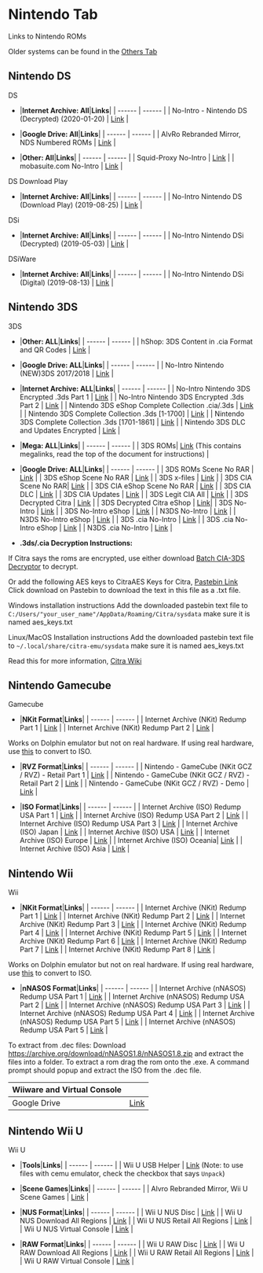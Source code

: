 # Nintendo Tab
Links to Nintendo ROMs

Older systems can be found in the [Others Tab](/megathread/other)<br/>


## **Nintendo DS**<br/>
DS

- |**Internet Archive: All**|**Links**| 
| ------ | ------ |
| No-Intro - Nintendo DS (Decrypted) (2020-01-20) | [Link](https://archive.org/details/noIntroNintendoDsDecrypted2020Jan20) |

- |**Google Drive: All**|**Links**| 
| ------ | ------ |
| AlvRo Rebranded Mirror, NDS Numbered ROMs | [Link](https://drive.google.com/drive/folders/1s3zKz90Nb-5L3LemxaCTcc5V9fZ4z00o) |

- |**Other: All**|**Links**| 
| ------ | ------ |
| Squid-Proxy No-Intro | [Link](https://www.squid-proxy.xyz/Games/Nintendo%20DS/) |
| mobasuite.com No-Intro | [Link](https://romcollector.asuscomm.com/Nintendo/Nintendo%20-%20Nintendo%20DS%20(Decrypted)/) |

DS Download Play

- |**Internet Archive: All**|**Links**| 
| ------ | ------ | 
| No-Intro Nintendo DS (Download Play) (2019-08-25) | [Link](https://archive.org/download/nintendodsdownloadplay) | 

DSi

- |**Internet Archive: All**|**Links**| 
| ------ | ------ | 
| No-Intro Nintendo DSi (Decrypted) (2019-05-03) | [Link](https://archive.org/download/nintendodsidecrypted) |

DSiWare

- |**Internet Archive: All**|**Links**| 
| ------ | ------ | 
| No-Intro Nintendo DSi (Digital) (2019-08-13) | [Link](https://archive.org/download/nintendodsiware) |


## **Nintendo 3DS**<br/>
3DS

- |**Other: ALL**|**Links**|
| ------ | ------ |
| hShop: 3DS Content in .cia Format and QR Codes | [Link](https://hshop.erista.me) |

- |**Google Drive: ALL**|**Links**|
| ------ | ------ |
| No-Intro Nintendo (NEW)3DS 2017/2018 | [Link](https://drive.google.com/drive/folders/1R5c6-nY5mMns8G1u2tcbYumfTCGXDQ5w) |

- |**Internet Archive: ALL**|**Links**|
| ------ | ------ |
| No-Intro Nintendo 3DS Encrypted .3ds Part 1 | [Link](https://archive.org/download/3ds-main-encrypted) |
| No-Intro Nintendo 3DS Encrypted .3ds Part 2 | [Link](https://archive.org/download/3ds-main-encrypted-p2) |
| Nintendo 3DS eShop Complete Collection .cia/.3ds | [Link](https://archive.org/download/nintendo-3ds-eshop-complete-collection) |
| Nintendo 3DS Complete Collection .3ds [1-1700] | [Link](https://archive.org/download/nintendo-3ds-complete-collection) |
| Nintendo 3DS Complete Collection .3ds [1701-1861] | [Link](https://archive.org/download/nintendo-3ds-complete-collection-pt2) |
| Nintendo 3DS DLC and Updates Encrypted | [Link](https://archive.org/download/3ds-dlc-and-updates-encrypted) |

- |**Mega: ALL**|**Links**|
| ------ | ------ |
| 3DS ROMs| [Link](https://drive.google.com/file/d/1r1CS6UVPLafPbCFM7sjF1baupsEr5APH/view) (This contains megalinks, read the top of the document for instructions) |

- |**Google Drive: ALL**|**Links**|
| ------ | ------ |
| 3DS ROMs Scene No RAR | [Link](https://drive.google.com/drive/folders/1Gd5cJUstN6gwZI9lKzHcDWJ-kh0ktexL) |
| 3DS eShop Scene No RAR | [Link](https://drive.google.com/drive/folders/1MDy65pGaoIOmoIg__fey3b_CjKNm3Ujc) |
| 3DS x-files | [Link](https://drive.google.com/drive/folders/1BLaIl4v3cgmdpoXx8bB7q33Vvh_mt32n) |
| 3DS CIA Scene No RAR| [Link](https://drive.google.com/drive/folders/1FWWm3qNg_HHANTmEeY_SxRRabUm_3wgC) |
| 3DS CIA eShop Scene No RAR | [Link](https://drive.google.com/drive/folders/1Y8yGQ9-tTWdleCbTMiEI4-XiFOYLpcNs) |
| 3DS CIA DLC | [Link](https://drive.google.com/drive/folders/1ARm3uFESLi9r1pbym_XR5lNbDb8_BUDS) |
| 3DS CIA Updates | [Link](https://drive.google.com/drive/folders/17ltCPytHV4qSftGPvFwxGBfmfiwJfjjU) |
| 3DS Legit CIA All | [Link](https://drive.google.com/drive/folders/1G7o0kFXpT4Qzwehe_rrs_zWqn45nCkYV) |
| 3DS Decrypted Citra | [Link](https://drive.google.com/drive/folders/1JPW_yrSrqF_hnXtlpR-6-qXUitEAeQXz) |
| 3DS Decrypted Citra eShop | [Link](https://drive.google.com/drive/folders/1BHCXsJYQvqsalW5IaU4N9bkCdhU1fILB)|
| 3DS No-Intro | [Link](https://drive.google.com/drive/folders/1oImDLb5j8FtXnrQy9VVSRVOYVutJVbI4) |
| 3DS No-Intro eShop | [Link](https://drive.google.com/drive/folders/1u8Ro8KtCPPAy6eOIZ7KlFF8u-LJEj7l0) |
| N3DS No-Intro | [Link](https://drive.google.com/drive/folders/1hRsLubAne0hFHxJ9K7eJORc4n0pCCDFG) |
| N3DS No-Intro eShop | [Link](https://drive.google.com/drive/folders/1siyQFUEqqtc9z-SBtqAjvxjfi2zmx0sy) |
| 3DS .cia No-Intro | [Link](https://drive.google.com/drive/folders/1igGdcIznoZiloF8RK0Jwbn2YZI5nztyo) |
| 3DS .cia No-Intro eShop | [Link](https://drive.google.com/drive/folders/1hWKO_6v7ud_WXB9RxDB2MuwLqvuPmFhc) |
| N3DS .cia No-Intro | [Link](https://drive.google.com/drive/folders/1GW2MQxIol-HlOn4eN4NZZTXttnsi54pQ) |

- **.3ds/.cia Decryption Instructions:**

If Citra says the roms are encrypted, use either download [Batch CIA-3DS Decryptor](https://gbatemp.net/download/batch-cia-3ds-decryptor.35098/) to decrypt.

Or add the following AES keys to CitraAES Keys for Citra, [Pastebin Link](https://pastebin.com/tBY6RHh4)
Click download on Pastebin to download the text in this file as a .txt file.

Windows installation instructions
Add the downloaded pastebin text file to `C:/Users/"your_user_name"/AppData/Roaming/Citra/sysdata` make sure it is named aes_keys.txt

Linux/MacOS Installation instructions
Add the downloaded pastebin text file to `~/.local/share/citra-emu/sysdata` make sure it is named aes_keys.txt

Read this for more information, [Citra Wiki](https://citra-emu.org/wiki/user-directory/)

## **Nintendo Gamecube**<br/>
Gamecube

- |**NKit Format**|**Links**|
| ------ | ------ |
| Internet Archive (NKit) Redump Part 1 | [Link](https://archive.org/download/GCRedumpNKitPart1) |
| Internet Archive (NKit) Redump Part 2 | [Link](https://archive.org/download/GCRedumpNKitPart2) |

Works on Dolphin emulator but not on real hardware.
If using real hardware, use [this](https://archive.org/compress/NKitFullyLoaded2020429) to convert to ISO.

- |**RVZ Format**|**Links**|
| ------ | ------ |
| Nintendo - GameCube (NKit GCZ / RVZ) - Retail Part 1 | [Link](https://archive.org/download/ngc-nkitgcz_retail_mainregions) |
| Nintendo - GameCube (NKit GCZ / RVZ) - Retail Part 2 | [Link](https://archive.org/download/ngc-nkitgcz_retail_mainregions2) |
| Nintendo - GameCube (NKit GCZ / RVZ) - Demo | [Link](https://archive.org/download/ngc-nkitgcz_demo_202004) |

- |**ISO Format**|**Links**|
| ------ | ------ |
| Internet Archive (ISO) Redump USA Part 1 | [Link](https://archive.org/download/RedumpNintendoGameCubeAmerica) | 
| Internet Archive (ISO) Redump USA Part 2 | [Link](https://archive.org/download/RedumpNintendoGameCubeAmericaPart2) | 
| Internet Archive (ISO) Redump USA Part 3 | [Link](https://archive.org/download/RedumpNintendoGameCubeAmericaPart3) |
| Internet Archive (ISO) Japan | [Link](https://archive.org/download/NCubeJ) | 
| Internet Archive (ISO) USA | [Link](https://archive.org/download/GamecubeCollectionByGhostware) | 
| Internet Archive (ISO) Europe | [Link](https://archive.org/download/EuropeanGamecubeCollectionByGhostware) | 
| Internet Archive (ISO) Oceania| [Link](https://archive.org/download/AustraliaGamecubeCollectionByGhostware) | 
| Internet Archive (ISO) Asia | [Link](https://archive.org/download/AsiaGamecubeCollectionByGhostware) | 

## **Nintendo Wii**<br/>
Wii


- |**NKit Format**|**Links**|
| ------ | ------ |
| Internet Archive (NKit) Redump Part 1 | [Link](https://archive.org/download/WiiRedumpNKitPart1) |
| Internet Archive (NKit) Redump Part 2 | [Link](https://archive.org/download/WiiRedumpNKitPart2) |
| Internet Archive (NKit) Redump Part 3 | [Link](https://archive.org/download/WiiRedumpNKitPart3) |
| Internet Archive (NKit) Redump Part 4 | [Link](https://archive.org/download/WiiRedumpNKitPart4) |
| Internet Archive (NKit) Redump Part 5 | [Link](https://archive.org/download/WiiRedumpNKitPart5) |
| Internet Archive (NKit) Redump Part 6 | [Link](https://archive.org/download/WiiRedumpNKitPart6) |
| Internet Archive (NKit) Redump Part 7 | [Link](https://archive.org/download/WiiRedumpNKitPart7) |
| Internet Archive (NKit) Redump Part 8 | [Link](https://archive.org/download/WiiRedumpNKitPart8) |

Works on Dolphin emulator but not on real hardware.
If using real hardware, use [this](https://archive.org/compress/NKitFullyLoaded2020429) to convert to ISO.

- |**nNASOS Format**|**Links**|
| ------ | ------ |
| Internet Archive (nNASOS) Redump USA Part 1 | [Link](https://archive.org/download/RedumpNintendoWiiAmericaPart1) |
| Internet Archive (nNASOS) Redump USA Part 2 | [Link](https://archive.org/download/RedumpNintendoWiiAmericaPart2) |
| Internet Archive (nNASOS) Redump USA Part 3 | [Link](https://archive.org/download/RedumpNintendoWiiAmericaPart3) |
| Internet Archive (nNASOS) Redump USA Part 4 | [Link](https://archive.org/download/RedumpNintendoWiiAmericaPart3_201802) |
| Internet Archive (nNASOS) Redump USA Part 5 | [Link](https://archive.org/download/RedumpNintendoWiiAmericaPart5) |
| Internet Archive (nNASOS) Redump USA Part 5 | [Link](https://archive.org/download/Httpsarchive.orgdetailsRedumpNintendoWiiAmericaPart6) |

To extract from .dec files:
Download https://archive.org/download/nNASOS1.8/nNASOS1.8.zip
and extract the files into a folder.
To extract a rom drag the rom onto the .exe.
A command prompt should popup and extract the ISO from the .dec file.

|Wiiware and Virtual Console| |
| ------ | ------ |
| Google Drive | [Link](https://drive.google.com/drive/folders/1ZpX5Nh4BNzWDvpXJJuqVlX2Qz7xpwpVU) |


## **Nintendo Wii U**<br/>
Wii U

- |**Tools**|**Links**|
| ------ | ------ |
| Wii U USB Helper | [Link](https://www.reddit.com/r/CemuPiracy/comments/bszm0p/how_to_set_up_wii_u_usb_helper_after_its/) (Note: to use files with cemu emulator, check the checkbox that says `Unpack`)

- |**Scene Games**|**Links**|
| ------ | ------ |
| Alvro Rebranded Mirror, Wii U Scene Games | [Link](https://drive.google.com/drive/folders/1k6bhO9VhZWdq7Lz6fY6RxOrs9D8lm2ks) |

- |**NUS Format**|**Links**|
| ------ | ------ |
| Wii U NUS Disc | [Link](https://drive.google.com/drive/folders/1l5yBGCynkNLeC0CbSZKoSiFmwd7_mTVt) |
| Wii U NUS Download All Regions | [Link](https://drive.google.com/drive/folders/1NCiboZf3uTD3sVPkTN288s-mpbRkgYwX) |
| Wii U NUS Retail All Regions | [Link](https://drive.google.com/drive/folders/1gG4_3uQAQaWJrg9LC4KjcYFsfxI4xb17) |
| Wii U NUS Virtual Console | [Link](https://drive.google.com/drive/folders/14WAI96ztCoJtm-XsAsN6S0qL5XdDHDwV) |

- |**RAW Format**|**Links**|
| ------ | ------ |
| Wii U RAW Disc | [Link](https://drive.google.com/drive/folders/1B9h4tg0GTP1MoWdhCq2jhTsU7UsTOkA5) |
| Wii U RAW Download All Regions | [Link](https://drive.google.com/drive/folders/1Zo8xAsmHJehtMJ8dK3AFIP8lA1nHcVLT) |
| Wii U RAW Retail All Regions | [Link](https://drive.google.com/drive/folders/1uvkvNEbSzOb6xQhxIUjpm0d7M-ewLCv4) |
| Wii U RAW Virtual Console | [Link](https://drive.google.com/drive/folders/1mjHeJV_eW3lqIEWW7-2KLy7iU8AJH3uE) |
